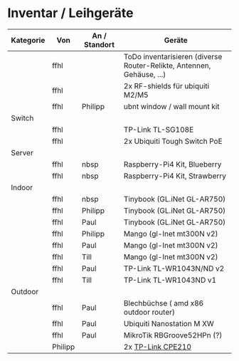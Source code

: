 # Inventar / Leihgeräte

| Kategorie | Von     | An / Standort | Geräte                                                                |
|-----------|---------|---------------|-----------------------------------------------------------------------|
|           | ffhl    |               | ToDo inventarisieren (diverse Router-Relikte, Antennen, Gehäuse, ...) |
|           | ffhl    |               | 2x RF-shields für ubiquiti M2/M5                                      |
|           | ffhl    | Philipp       | ubnt window / wall mount kit                                          |
| Switch    |         |               |                                                                       |
|           | ffhl    |               | TP-Link TL-SG108E                                                     |
|           | ffhl    |               | 2x Ubiquiti Tough Switch PoE                                          |
| Server    |         |               |                                                                       |
|           | ffhl    | nbsp          | Raspberry-Pi4 Kit, Blueberry                                          |
|           | ffhl    | nbsp          | Raspberry-Pi4 Kit, Strawberry                                         |
| Indoor    |         |               |                                                                       |
|           | ffhl    | nbsp          | Tinybook (GL.iNet GL-AR750)                                           |
|           | ffhl    | Philipp       | Tinybook (GL.iNet GL-AR750)                                           |
|           | ffhl    | Paul          | Tinybook (GL.iNet GL-AR750)                                           |
|           | ffhl    | Philipp       | Mango (gl-Inet mt300N v2)                                             |
|           | ffhl    | Paul          | Mango (gl-Inet mt300N v2)                                             |
|           | ffhl    | Till          | Mango (gl-Inet mt300N v2)                                             |
|           | ffhl    | Paul          | TP-Link TL-WR1043N/ND v2                                              |
|           | ffhl    | Till          | TP-Link TL-WR1043ND v1                                                |
| Outdoor   |         |               |                                                                       |
|           | ffhl    | Paul          | Blechbüchse ( amd x86 outdoor router)                                 |
|           | ffhl    | Paul          | Ubiquiti Nanostation M XW                                             |
|           | ffhl    | Paul          | MikroTik RBGroove52HPn (?)                                            |
|           | Philipp |               | 2x [TP-Link CPE210](https://wiki.freifunk.net/TP-Link_CPE210)         |
